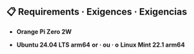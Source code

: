 ## 📋 Requirements · Exigences · Exigencias

* **Orange Pi Zero 2W**

* **Ubuntu 24.04 LTS arm64**
  **or · ou · o**
  **Linux Mint 22.1 arm64**

